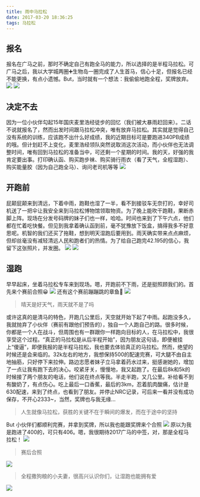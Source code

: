 ```yaml
---
title: 雨中马拉松
date: 2017-03-20 18:36:25
tags: 马拉松
---
```

## 报名
报名在广马之前，那时不确定自己有跑全马的能力，所以选择的是半程马拉松。可广马之后，我以大学城两圈➕生物岛一圈完成了人生首马，信心十足，但报名已经不能更换，有点小遗憾。But，当时就有一个想法：我偷偷地跑全程，奖牌放弃。
![](http://7sbydq.com1.z0.glb.clouddn.com/QYMarathon_me3.jpg)
![](http://7sbydq.com1.z0.glb.clouddn.com/QYMarathon_luxian.JPG)
## 决定不去
因为一位小伙伴勾起15年国庆麦里浩经徒步的回忆（我们被大暴雨赶回来）。二话不说就报名了，然而出发时间跟马拉松冲突，唯有放弃马拉松。其实就是觉得自己没有系统的训练，应该跑不出什么好成绩，我的近期目标可是要跑进340PB成绩的哦。但计划赶不上变化，麦里浩经领队突然说取消这次活动，而小伙伴也无法调整时间，唯有回到马拉松的准备当中，可还剩一个星期的时间。我的天，好强的我肯定要出事。打印确认函、购买跑步袜、购买骑行雨衣（看了天气，全程湿跑）、购买能量胶（因为自己跑全马）、询问老司机等等
![](http://7sbydq.com1.z0.glb.clouddn.com/QYMarathon_zhuangbei.JPG)
## 开跑前
屁颠屁颠来到清远，下着中雨，跑鞋也湿了一半，看不到接驳车无奈打的，幸好司机送了一把伞让我安全来到马拉松博物馆领取物资。为了晚上能吹干跑鞋，果断赤脚上阵。现场在分发号码牌的妹子们也一样，哈哈。时间也来到了下午六点，他们都在忙着吃快餐。但见到我拿着确认函到前，毫不犹豫放下饭盒，搞得我多不好意思呢。机智的我们还买了拖鞋，想到明天湿跑后要用到。雨天确实带来点点麻烦，但却丝毫没有减轻清远人民和跑者们的热情。为了给自己跑完42.195的信心，我留下这张照片，并发圈。
![](http://7sbydq.com1.z0.glb.clouddn.com/QYMarathon_bowuguan.jpg)
![](http://7sbydq.com1.z0.glb.clouddn.com/QYMarathon_me2.JPG)

<!-- more -->

## 湿跑
早早起床，坐着马拉松专车来到现场。嗯，开跑前不下雨，还是挺照顾我们的。首先来个赛前合照😀
![](http://7sbydq.com1.z0.glb.clouddn.com/QYMarathon_hezhao2.JPG)
还有这个赛前蹦蹦跳的章鱼🐙
![](http://7sbydq.com1.z0.glb.clouddn.com/QYMarathon_zhang.JPG)

> 晴天是好天气，雨天就不是了吗

或许这真的是清马的特色，开跑几公里后，天空就开始下起了中雨。起跑没多久，我就抛弃了小伙伴（赛前有跟他们预告的），独自一个人跑自己的路。很多时候，你都是一个人在战斗，但周围也有一群跟你一样跑向目标的人，在马拉松中，我很享受这个过程。“真正的马拉松是从后半程开始”，因为朋友这句话，即便被挂上“傻逼”，即便我报的是半程马拉松，我也要去体验真正的马拉松。然而，绝望的时候还是会来临的。32k左右的地方，我想保持500的配速完赛，可大腿不由自主地抽筋，只好停下来拉伸。路边志愿者妹子立马拿着药水过来，挺感谢她的，增加了一点让我有跑下去的决心。咬紧牙关，慢慢地，我又起跑了。在最后8k和5k的时候接了两个朋友的电话，他们说在终点等我。半走半跑，又几公里。补给看不到有酸奶了，有点伤心。吃上最后一口香蕉，最后的3km，忍着肌肉酸痛，估计是630配速，来到了终点，也看到了朋友。并停止NRC记录，可后来一看并没有成功保存，不开心2333~，当然，奖牌也与我无缘...

> 人生就像马拉松，获胜的关键不在于瞬间的爆发，而在于途中的坚持

But 小伙伴们都顺利完赛，并拿到奖牌，所以我也能跟奖牌来个合照
![](http://7sbydq.com1.z0.glb.clouddn.com/QYMarathon_me.jpg)
原以为我是跑进了400的，可只有406。嗯，我很期待2017广马的中签，对，那是全程马拉松！
![](http://7sbydq.com1.z0.glb.clouddn.com/QYMarathon_zhengshu.JPG)

> 赛后合照

![](http://7sbydq.com1.z0.glb.clouddn.com/QYMarathon_hezhao.jpg)

> 全程撒狗粮的小夫妻，很高兴认识你们，让湿跑也能拥有爱

![](http://7sbydq.com1.z0.glb.clouddn.com/QYMarathon_tamen.JPG)
    





